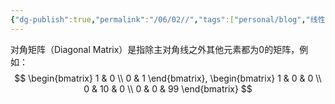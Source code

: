 ```yaml
---
{"dg-publish":true,"permalink":"/06/02//","tags":["personal/blog","线性代数/矩阵"]}
---
```


对角矩阵（Diagonal Matrix）是指除主对角线之外其他元素都为0的矩阵，例如：
$$
\begin{bmatrix}
1 & 0 \\
0 & 1
\end{bmatrix},
\begin{bmatrix}
1 & 0 & 0 \\
0 & 10 & 0 \\
0 & 0 & 99
\end{bmatrix}
$$
